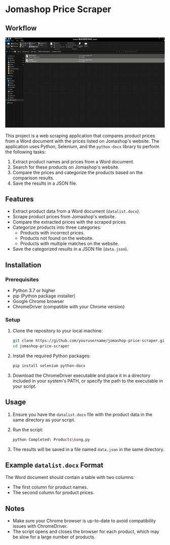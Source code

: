 # Jomashop Price Scraper

## Workflow

![Scraping for Jomashop(Watch Price) Workflow](Scraping%20for%20Jomashop%28Watch%20Price%29%2000_00_00-00_00_30.gif)

This project is a web scraping application that compares product prices from a Word document with the prices listed on Jomashop's website. The application uses Python, Selenium, and the `python-docx` library to perform the following tasks:

1. Extract product names and prices from a Word document.
2. Search for these products on Jomashop's website.
3. Compare the prices and categorize the products based on the comparison results.
4. Save the results in a JSON file.

## Features

- Extract product data from a Word document (`datalist.docx`).
- Scrape product prices from Jomashop's website.
- Compare the extracted prices with the scraped prices.
- Categorize products into three categories:
  - Products with incorrect prices.
  - Products not found on the website.
  - Products with multiple matches on the website.
- Save the categorized results in a JSON file (`data.json`).

## Installation

### Prerequisites

- Python 3.7 or higher
- pip (Python package installer)
- Google Chrome browser
- ChromeDriver (compatible with your Chrome version)

### Setup

1. Clone the repository to your local machine:

   ```bash
   git clone https://github.com/yourusername/jomashop-price-scraper.git
   cd jomashop-price-scraper
   ```

2. Install the required Python packages:

   ```bash
   pip install selenium python-docx
   ```

3. Download the ChromeDriver executable and place it in a directory included in your system's PATH, or specify the path to the executable in your script.

## Usage

1. Ensure you have the `datalist.docx` file with the product data in the same directory as your script.

2. Run the script:

   ```bash
   python Completed\ Products\kong.py
   ```

3. The results will be saved in a file named `data.json` in the same directory.

## Example `datalist.docx` Format

The Word document should contain a table with two columns:
- The first column for product names.
- The second column for product prices.

## Notes

- Make sure your Chrome browser is up-to-date to avoid compatibility issues with ChromeDriver.
- The script opens and closes the browser for each product, which may be slow for a large number of products.